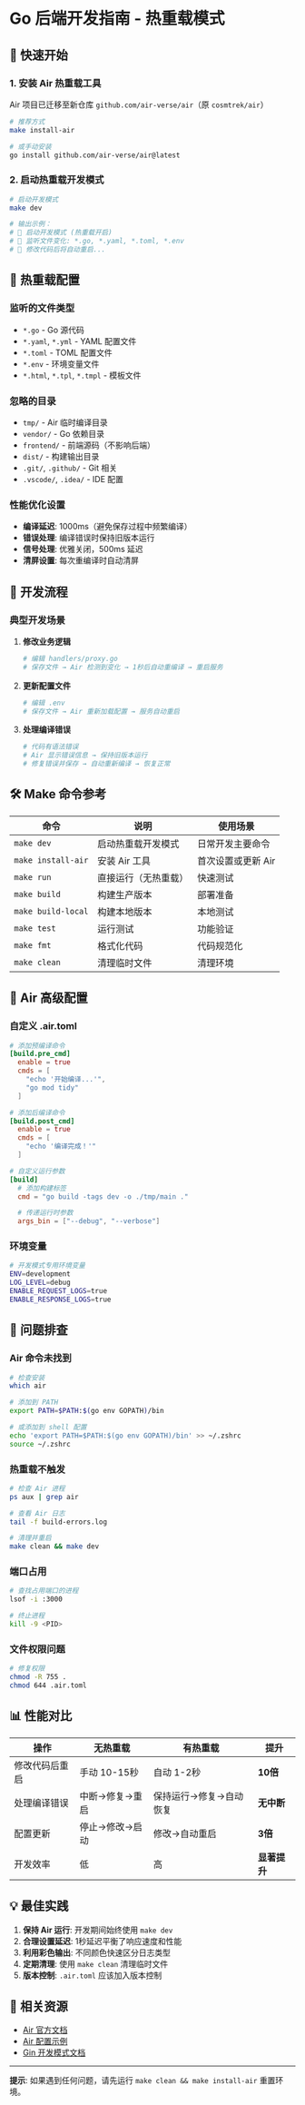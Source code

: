 # Go 后端开发指南 - 热重载模式

## 🚀 快速开始

### 1. 安装 Air 热重载工具

Air 项目已迁移至新仓库 `github.com/air-verse/air`（原 `cosmtrek/air`）

```bash
# 推荐方式
make install-air

# 或手动安装
go install github.com/air-verse/air@latest
```

### 2. 启动热重载开发模式

```bash
# 启动开发模式
make dev

# 输出示例：
# 🚀 启动开发模式 (热重载开启)
# 📝 监听文件变化: *.go, *.yaml, *.toml, *.env
# 🔄 修改代码后将自动重启...
```

## 📁 热重载配置

### 监听的文件类型
- `*.go` - Go 源代码
- `*.yaml`, `*.yml` - YAML 配置文件
- `*.toml` - TOML 配置文件
- `*.env` - 环境变量文件
- `*.html`, `*.tpl`, `*.tmpl` - 模板文件

### 忽略的目录
- `tmp/` - Air 临时编译目录
- `vendor/` - Go 依赖目录
- `frontend/` - 前端源码（不影响后端）
- `dist/` - 构建输出目录
- `.git/`, `.github/` - Git 相关
- `.vscode/`, `.idea/` - IDE 配置

### 性能优化设置
- **编译延迟**: 1000ms（避免保存过程中频繁编译）
- **错误处理**: 编译错误时保持旧版本运行
- **信号处理**: 优雅关闭，500ms 延迟
- **清屏设置**: 每次重编译时自动清屏

## 🎯 开发流程

### 典型开发场景

1. **修改业务逻辑**
   ```bash
   # 编辑 handlers/proxy.go
   # 保存文件 → Air 检测到变化 → 1秒后自动重编译 → 重启服务
   ```

2. **更新配置文件**
   ```bash
   # 编辑 .env
   # 保存文件 → Air 重新加载配置 → 服务自动重启
   ```

3. **处理编译错误**
   ```bash
   # 代码有语法错误
   # Air 显示错误信息 → 保持旧版本运行
   # 修复错误并保存 → 自动重新编译 → 恢复正常
   ```

## 🛠️ Make 命令参考

| 命令 | 说明 | 使用场景 |
|------|------|---------|
| `make dev` | 启动热重载开发模式 | 日常开发主要命令 |
| `make install-air` | 安装 Air 工具 | 首次设置或更新 Air |
| `make run` | 直接运行（无热重载） | 快速测试 |
| `make build` | 构建生产版本 | 部署准备 |
| `make build-local` | 构建本地版本 | 本地测试 |
| `make test` | 运行测试 | 功能验证 |
| `make fmt` | 格式化代码 | 代码规范化 |
| `make clean` | 清理临时文件 | 清理环境 |

## 🔧 Air 高级配置

### 自定义 .air.toml

```toml
# 添加预编译命令
[build.pre_cmd]
  enable = true
  cmds = [
    "echo '开始编译...'",
    "go mod tidy"
  ]

# 添加后编译命令
[build.post_cmd]
  enable = true
  cmds = [
    "echo '编译完成！'"
  ]

# 自定义运行参数
[build]
  # 添加构建标签
  cmd = "go build -tags dev -o ./tmp/main ."

  # 传递运行时参数
  args_bin = ["--debug", "--verbose"]
```

### 环境变量

```bash
# 开发模式专用环境变量
ENV=development
LOG_LEVEL=debug
ENABLE_REQUEST_LOGS=true
ENABLE_RESPONSE_LOGS=true
```

## 🐛 问题排查

### Air 命令未找到
```bash
# 检查安装
which air

# 添加到 PATH
export PATH=$PATH:$(go env GOPATH)/bin

# 或添加到 shell 配置
echo 'export PATH=$PATH:$(go env GOPATH)/bin' >> ~/.zshrc
source ~/.zshrc
```

### 热重载不触发
```bash
# 检查 Air 进程
ps aux | grep air

# 查看 Air 日志
tail -f build-errors.log

# 清理并重启
make clean && make dev
```

### 端口占用
```bash
# 查找占用端口的进程
lsof -i :3000

# 终止进程
kill -9 <PID>
```

### 文件权限问题
```bash
# 修复权限
chmod -R 755 .
chmod 644 .air.toml
```

## 📊 性能对比

| 操作 | 无热重载 | 有热重载 | 提升 |
|------|---------|---------|------|
| 修改代码后重启 | 手动 10-15秒 | 自动 1-2秒 | **10倍** |
| 处理编译错误 | 中断→修复→重启 | 保持运行→修复→自动恢复 | **无中断** |
| 配置更新 | 停止→修改→启动 | 修改→自动重启 | **3倍** |
| 开发效率 | 低 | 高 | **显著提升** |

## 💡 最佳实践

1. **保持 Air 运行**: 开发期间始终使用 `make dev`
2. **合理设置延迟**: 1秒延迟平衡了响应速度和性能
3. **利用彩色输出**: 不同颜色快速区分日志类型
4. **定期清理**: 使用 `make clean` 清理临时文件
5. **版本控制**: `.air.toml` 应该加入版本控制

## 🔗 相关资源

- [Air 官方文档](https://github.com/air-verse/air)
- [Air 配置示例](https://github.com/air-verse/air/blob/master/air_example.toml)
- [Gin 开发模式文档](https://gin-gonic.com/docs/quickstart/)

---

**提示**: 如果遇到任何问题，请先运行 `make clean && make install-air` 重置环境。